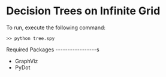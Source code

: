 Decision Trees on Infinite Grid
=============================

To run, execute the following command:
    
    >> python tree.spy

Required Packages
-----------------s
* GraphViz
* PyDot

